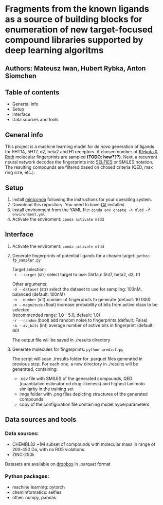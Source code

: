 # Fragments from the known ligands as a source of building blocks for enumeration of new target-focused compound libraries supported by deep learning algoritms
## Authors: Mateusz Iwan, Hubert Rybka, Anton Siomchen
## Table of contents
* Genertal info
* Setup
* Interface
* Data sources and tools

## General info
This project is a machine learning model for *de novo* generation of ligands for 5HT1A, 5HT7, d2, beta2 and H1 receptors. A chosen number of [Klekota & Roth](https://pubmed.ncbi.nlm.nih.gov/18784118/) molecular fingerprints are sampled **(TODO: how???)**. Next, a recurrent neural network decodes the fingerprints into [SELFIES](https://iopscience.iop.org/article/10.1088/2632-2153/aba947) or SMILES notation. The resulting compounds are filtered based on chosed criteria (QED, max ring size, etc.).

## Setup
1. Install [miniconda](https://docs.conda.io/en/latest/miniconda.html) following the instructions for your operating system.
2. Download this repository. You need to have [Git](https://git-scm.com/) installed.
3. Install environment from the YAML file: `conda env create -n mldd -f environment.yml`
4. Activate the enviroment: `conda activate mldd`

## Interface
1. Activate the enviroment: `conda activate mldd `
2. Generate fingerprints of potential ligands for a chosen target: `python fp_sampler.py`
  
   Target selection:  
     `-t --target` (str) select target to use: 5ht1a,n 5ht7, beta2, d2, h1
     
   Other arguments:  
     `-d --dataset` (str) select the dataset to use for sampling: 100nM, balanced (default: 100nM)  
     `-n --number` (int) number of fingerprints to generate (default: 10 000)  
     `-m --magnitude` (float) increase probability of bits from active class to be selected  
     (recommended range: 1.0 - 5.0, default: 1.0)  
     `-r --random` (bool) add random noise to fingerprints (default: False)  
     `-a --av_bits` (int) average number of active bits in fingerprint (default: 60)
     
     The output file will be saved in ./results directory
  
3. Generate molecules for fingerprints: `python predict.py`
     
   The script will scan ./results folder for .parquet files generated in previous step. For each one, a new directory in ./results will be generated, containing:
   * .csv file with SMILES of the generated compounds, QED (quantitative estimator od drug-likeness) and highest tanimoto similarity in the training set
   * imgs folder with .png files depicting structures of the generated compounds
   * copy of the configuration file containing model hyperparameters

## Data sources and tools
### Data sources:
* CHEMBL32
  ~1M subset of compounds with molecular mass in range of 200-450 Da, with no RO5 violations.
* ZINC-250k

Datasets are available on [dropbox](https://www.dropbox.com/sh/7sop2qzz4n38o06/AAA1QXeD3cXO__02RnmsVV-Aa?dl=0) in .parquet format
### Python packages:
* machine learning: pytorch
* cheminformatics: selfies
* other: numpy, pandas

